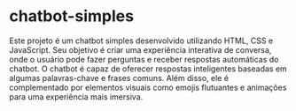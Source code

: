 # chatbot-simples
Este projeto é um chatbot simples desenvolvido utilizando HTML, CSS e JavaScript. Seu objetivo é criar uma experiência interativa de conversa, onde o usuário pode fazer perguntas e receber respostas automáticas do chatbot. O chatbot é capaz de oferecer respostas inteligentes baseadas em algumas palavras-chave e frases comuns. Além disso, ele é complementado por elementos visuais como emojis flutuantes e animações para uma experiência mais imersiva.


